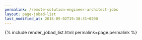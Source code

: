 ```yaml
---
permalink: /remote-solution-engineer-architect-jobs
layout: page-jobad-list
last_modified_at: 2018-09-02T19:38:31+0200
---
```

{% include render_jobad_list.html permalink=page.permalink %}
